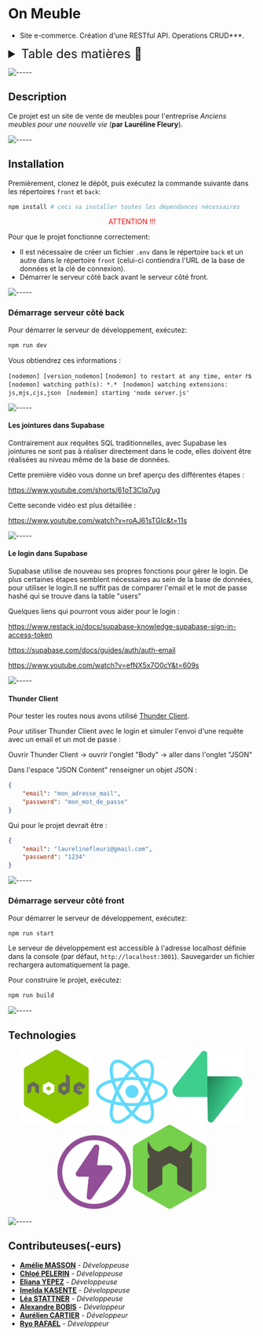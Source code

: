 # On Meuble

* Site e-commerce. Création d'une RESTful API. Operations CRUD***.

<details>
<summary style="font-size: 25px">Table des matières 📖</summary>

- [On Meuble](#on-meuble)
  - [Description](#description)
  - [Installation](#installation)
    - [Démarrage serveur côté back](#démarrage-serveur-côté-back)
      - [Les jointures dans Supabase](#les-jointures-dans-supabase)
      - [Le login dans Supabase](#le-login-dans-supabase)
      - [Thunder Client](#thunder-client)
    - [Démarrage serveur côté front](#démarrage-serveur-côté-front)
  - [Technologies](#technologies)
  - [Contributeuses(-eurs)](#contributeuses-eurs)

</details>

![-----](https://raw.githubusercontent.com/andreasbm/readme/master/assets/lines/rainbow.png)

## Description

Ce projet est un site de vente de meubles pour l'entreprise *Anciens meubles pour une nouvelle vie* (**par Lauréline Fleury**).

![-----](https://raw.githubusercontent.com/andreasbm/readme/master/assets/lines/rainbow.png)

## Installation

Premièrement, clonez le dépôt, puis exécutez la commande suivante dans les répertoires `front` et `back`:

```bash
npm install # ceci va installer toutes les dépendances nécessaires
```
<p style="color: red; text-align: center">ATTENTION !!!</p>
Pour que le projet fonctionne correctement:

- Il est nécessaire de créer un fichier `.env` dans le répertoire `back` et un autre dans le répertoire `front` (celui-ci contiendra l'URL de la base de données et la clé de connexion).
- Démarrer le serveur côté back avant le serveur côté front.

![-----](https://raw.githubusercontent.com/andreasbm/readme/master/assets/lines/water.png)

### Démarrage serveur côté back

Pour démarrer le serveur de développement, exécutez:

```bash
npm run dev
```

Vous obtiendrez ces informations :

`[nodemon] [version_nodemon]`
`[nodemon] to restart at any time, enter `rs` `
`[nodemon] watching path(s): *.* `
`[nodemon] watching extensions: js,mjs,cjs,json `
`[nodemon] starting 'node server.js' `

![-----](https://raw.githubusercontent.com/andreasbm/readme/master/assets/lines/grass.png)

#### Les jointures dans Supabase

Contrairement aux requêtes SQL traditionnelles, avec Supabase les jointures ne sont pas à réaliser directement dans le code, elles doivent être réalisées au niveau même de la base de données.

Cette première vidéo vous donne un bref aperçu des différentes étapes :

https://www.youtube.com/shorts/61oT3Clq7ug

Cette seconde vidéo est plus détaillée :

https://www.youtube.com/watch?v=roAJ61sTGIc&t=11s

![-----](https://raw.githubusercontent.com/andreasbm/readme/master/assets/lines/grass.png)

#### Le login dans Supabase

Supabase utilise de nouveau ses propres fonctions pour gérer le login. De plus certaines étapes semblent nécessaires au sein de la base de données, pour utiliser le login.Il ne suffit pas de comparer l'email et le mot de passe hashé qui se trouve dans la table "users"

Quelques liens qui pourront vous aider pour le login :

https://www.restack.io/docs/supabase-knowledge-supabase-sign-in-access-token

https://supabase.com/docs/guides/auth/auth-email

https://www.youtube.com/watch?v=efNX5x7O0cY&t=609s

![-----](https://raw.githubusercontent.com/andreasbm/readme/master/assets/lines/grass.png)

#### Thunder Client

Pour tester les routes nous avons utilisé [Thunder Client](https://www.thunderclient.com/).

Pour utiliser Thunder Client avec le login et simuler l'envoi d'une requête avec un email et un mot de passe :

Ouvrir Thunder Client -> ouvrir l'onglet "Body" -> aller dans l'onglet "JSON"

Dans l'espace "JSON Content" renseigner un objet JSON :

```json
{
    "email": "mon_adresse_mail",
    "password": "mon_mot_de_passe"
}
```

Qui pour le projet devrait être :

```json
{
    "email": "laurelinefleuri@gmail.com",
    "password": "1234"
}
```

![-----](https://raw.githubusercontent.com/andreasbm/readme/master/assets/lines/rainbow.png)

### Démarrage serveur côté front

Pour démarrer le serveur de développement, exécutez:

```bash
npm run start
```

Le serveur de développement est accessible à l'adresse localhost définie dans la console (par défaut, `http://localhost:3001`). Sauvegarder un fichier rechargera automatiquement la page.

Pour construire le projet, exécutez:

```bash
npm run build
```

![-----](https://raw.githubusercontent.com/andreasbm/readme/master/assets/lines/water.png)

## Technologies

<p align="center">
    <a target="_blank" rel="noreferrer" padding="20px;">
        <img width="150px" src='./img/nodejs.png'  alt="NODE JS">
    </a>
    <a target="_blank" rel="noreferrer" padding="20px;">
        <img width="150px" src='./img/react.png'  alt="REACT">
    </a>
    <a target="_blank" rel="noreferrer" padding="20px;">
        <img width="150px" src='./img/supabase.png' alt="SUPABASE">
    </a>
    <a target="_blank" rel="noreferrer" padding="20px;">
        <img width="150px" src='./img/Thunder.png' alt="THUNDER CLIENT">
    </a>
    <a target="_blank" rel="noreferrer" padding="20px;">
        <img width="150px" src='./img/nodemon.png' alt="NODEMON">
    </a>
</p>

![-----](https://raw.githubusercontent.com/andreasbm/readme/master/assets/lines/rainbow.png)

## Contributeuses(-eurs)

- [**Amélie MASSON**](https://github.com/AmelieMariaM) - *Développeuse*
- [**Chloé PELERIN**](https://github.com/pchloe02) - *Développeuse*
- [**Eliana YEPEZ**](https://github.com/Arteinsana7) - *Développeuse*
- [**Imelda KASENTE**](https://github.com/kasente) - *Développeuse*
- [**Léa STATTNER**](https://github.com/Lea9723) - *Développeuse*
- [**Alexandre BOBIS**](https://github.com/AlexandreBobis) - *Développeur*
- [**Aurélien CARTIER**](https://github.com/NadDevCode) - *Développeur*
- [**Ryo RAFAEL**](https://github.com/ryorafael) - *Développeur*
